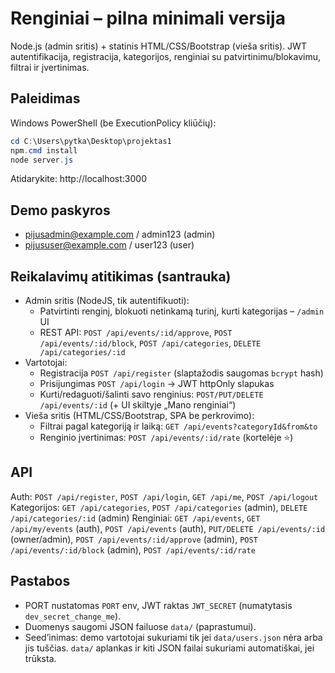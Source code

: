 # Renginiai – pilna minimali versija

Node.js (admin sritis) + statinis HTML/CSS/Bootstrap (vieša sritis). JWT autentifikacija, registracija, kategorijos, renginiai su patvirtinimu/blokavimu, filtrai ir įvertinimas.

## Paleidimas
Windows PowerShell (be ExecutionPolicy kliūčių):
```powershell
cd C:\Users\pytka\Desktop\projektas1
npm.cmd install
node server.js
```
Atidarykite: http://localhost:3000

## Demo paskyros
- pijusadmin@example.com / admin123 (admin)
- pijususer@example.com / user123 (user)

## Reikalavimų atitikimas (santrauka)
- Admin sritis (NodeJS, tik autentifikuoti):
  - Patvirtinti renginį, blokuoti netinkamą turinį, kurti kategorijas – `/admin` UI
  - REST API: `POST /api/events/:id/approve`, `POST /api/events/:id/block`, `POST /api/categories`, `DELETE /api/categories/:id`
- Vartotojai:
  - Registracija `POST /api/register` (slaptažodis saugomas `bcrypt` hash)
  - Prisijungimas `POST /api/login` → JWT httpOnly slapukas
  - Kurti/redaguoti/šalinti savo renginius: `POST/PUT/DELETE /api/events/:id` (+ UI skiltyje „Mano renginiai“)
- Vieša sritis (HTML/CSS/Bootstrap, SPA be perkrovimo):
  - Filtrai pagal kategoriją ir laiką: `GET /api/events?categoryId&from&to`
  - Renginio įvertinimas: `POST /api/events/:id/rate` (kortelėje ⭐)

## API
Auth: `POST /api/register`, `POST /api/login`, `GET /api/me`, `POST /api/logout`
Kategorijos: `GET /api/categories`, `POST /api/categories` (admin), `DELETE /api/categories/:id` (admin)
Renginiai: `GET /api/events`, `GET /api/my/events` (auth), `POST /api/events` (auth), `PUT/DELETE /api/events/:id` (owner/admin), `POST /api/events/:id/approve` (admin), `POST /api/events/:id/block` (admin), `POST /api/events/:id/rate`

## Pastabos
- PORT nustatomas `PORT` env, JWT raktas `JWT_SECRET` (numatytasis `dev_secret_change_me`).
- Duomenys saugomi JSON failuose `data/` (paprastumui).
- Seed’inimas: demo vartotojai sukuriami tik jei `data/users.json` nėra arba jis tuščias. `data/` aplankas ir kiti JSON failai sukuriami automatiškai, jei trūksta.
